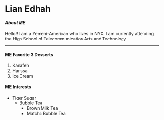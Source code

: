 # Lian Edhah

#### _About ME_

Hello!! I am a Yemeni-American who lives in NYC. I am currently attending the High School of Telecommunication Arts and Technology.

---

#### ME **Favorite** 3 Desserts

1. Kanafeh
2. Harissa
3. Ice Cream

#### ME Interests

* Tiger Sugar
  * Bubble Tea
    * Brown Milk Tea
    * Matcha Bubble Tea



